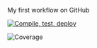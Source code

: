 My first workflow on GitHub

[![Compile, test, deploy](https://github.com/kohziyi95/day22-giphyApp/actions/workflows/main.yaml/badge.svg)](https://github.com/kohziyi95/vttpmealplannerapp/actions/workflows/main.yaml)

![Coverage](https://verybigbucket.sgp1.digitaloceanspaces/coverage/vttpmealplannerapp/jacoco.svg)
